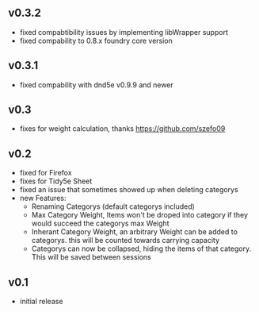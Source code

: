 ## v0.3.2
 - fixed compabtibility issues by implementing libWrapper support
 - fixed compability to 0.8.x foundry core version

## v0.3.1
 - fixed compability with dnd5e v0.9.9 and newer

## v0.3
 - fixes for weight calculation, thanks https://github.com/szefo09

## v0.2
 - fixed for Firefox
 - fixes for Tidy5e Sheet
 - fixed an issue that sometimes showed up when deleting categorys
 - new Features:
    - Renaming Categorys (default categorys included)
    - Max Category Weight, Items won't be droped into category if they would succeed the categorys max Weight
    - Inherant Category Weight, an arbitrary Weight can be added to categorys. this will be counted towards carrying capacity
    - Categorys can now be collapsed, hiding the items of that category. This will be saved between sessions

## v0.1
 - initial release
